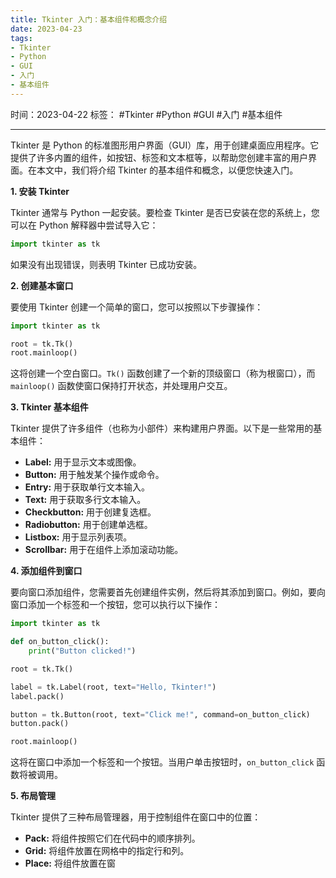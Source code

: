 ```yaml
---
title: Tkinter 入门：基本组件和概念介绍
date: 2023-04-23
tags: 
- Tkinter 
- Python 
- GUI 
- 入门 
- 基本组件
---
```


时间：2023-04-22
标签： #Tkinter #Python #GUI #入门 #基本组件

---

Tkinter 是 Python 的标准图形用户界面（GUI）库，用于创建桌面应用程序。它提供了许多内置的组件，如按钮、标签和文本框等，以帮助您创建丰富的用户界面。在本文中，我们将介绍 Tkinter 的基本组件和概念，以便您快速入门。

**1. 安装 Tkinter**

Tkinter 通常与 Python 一起安装。要检查 Tkinter 是否已安装在您的系统上，您可以在 Python 解释器中尝试导入它：

```python
import tkinter as tk
```

如果没有出现错误，则表明 Tkinter 已成功安装。

**2. 创建基本窗口**

要使用 Tkinter 创建一个简单的窗口，您可以按照以下步骤操作：

```python
import tkinter as tk

root = tk.Tk()
root.mainloop()
```

这将创建一个空白窗口。`Tk()` 函数创建了一个新的顶级窗口（称为根窗口），而 `mainloop()` 函数使窗口保持打开状态，并处理用户交互。

**3. Tkinter 基本组件**

Tkinter 提供了许多组件（也称为小部件）来构建用户界面。以下是一些常用的基本组件：

- **Label:** 用于显示文本或图像。
- **Button:** 用于触发某个操作或命令。
- **Entry:** 用于获取单行文本输入。
- **Text:** 用于获取多行文本输入。
- **Checkbutton:** 用于创建复选框。
- **Radiobutton:** 用于创建单选框。
- **Listbox:** 用于显示列表项。
- **Scrollbar:** 用于在组件上添加滚动功能。

**4. 添加组件到窗口**

要向窗口添加组件，您需要首先创建组件实例，然后将其添加到窗口。例如，要向窗口添加一个标签和一个按钮，您可以执行以下操作：

```python
import tkinter as tk

def on_button_click():
    print("Button clicked!")

root = tk.Tk()

label = tk.Label(root, text="Hello, Tkinter!")
label.pack()

button = tk.Button(root, text="Click me!", command=on_button_click)
button.pack()

root.mainloop()
```

这将在窗口中添加一个标签和一个按钮。当用户单击按钮时，`on_button_click` 函数将被调用。

**5. 布局管理**

Tkinter 提供了三种布局管理器，用于控制组件在窗口中的位置：

- **Pack:** 将组件按照它们在代码中的顺序排列。
- **Grid:** 将组件放置在网格中的指定行和列。
- **Place:** 将组件放置在窗